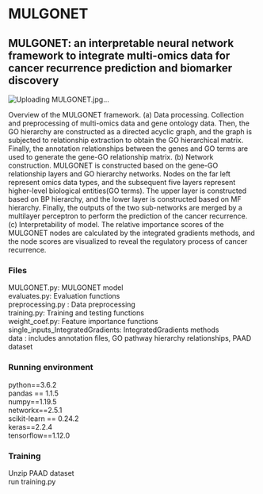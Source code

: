 # MULGONET


## MULGONET: an interpretable neural network framework to integrate multi-omics data for cancer recurrence prediction and biomarker discovery



![Uploading MULGONET.jpg…]()

Overview of the MULGONET framework. (a) Data processing. Collection and preprocessing of multi-omics data and gene ontology data. Then, the GO hierarchy are constructed as a directed acyclic graph, and the graph is subjected to relationship extraction to obtain the GO hierarchical matrix. Finally, the annotation relationships between the genes and GO terms are used to generate the gene-GO relationship matrix. (b) Network construction. MULGONET is constructed based on the gene-GO relationship layers and GO hierarchy networks. Nodes on the far left represent omics data types, and the subsequent five layers represent higher-level biological entities(GO terms). The upper layer is constructed based on BP hierarchy, and the lower layer is constructed based on MF hierarchy. Finally, the outputs of the two sub-networks are merged by a multilayer perceptron to perform the prediction of the cancer recurrence. (c) Interpretability of model. The relative importance scores of the MULGONET nodes are calculated by the integrated gradients methods, and the node scores are visualized to reveal the regulatory process of cancer recurrence.


### Files
MULGONET.py: MULGONET model <br>
evaluates.py: Evaluation functions  <br>
preprocessing.py : Data preprocessing  <br>
training.py: Training and testing functions  <br>
weight_coef.py: Feature importance functions  <br>
single_inputs_IntegratedGradients:  IntegratedGradients methods <br>
data : includes annotation files, GO pathway hierarchy relationships, PAAD dataset <br>

### Running environment
python==3.6.2  
pandas == 1.1.5  
numpy==1.19.5  
networkx==2.5.1  
scikit-learn == 0.24.2  
keras==2.2.4  
tensorflow==1.12.0  

### Training

Unzip PAAD dataset <br>
run training.py





